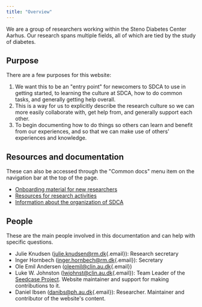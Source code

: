 ```yaml
---
title: "Overview"
---
```


We are a group of researchers working within the Steno Diabetes Center
Aarhus. Our research spans multiple fields, all of which are tied by the
study of diabetes.

## Purpose

There are a few purposes for this website:

1.  We want this to be an "entry point" for newcomers to SDCA to use in
    getting started, to learning the culture at SDCA, how to do common
    tasks, and generally getting help overall.
2.  This is a way for us to explicitly describe the research culture so
    we can more easily collaborate with, get help from, and generally
    support each other.
3.  To begin documenting how to do things so others can learn and
    benefit from our experiences, and so that we can make use of others'
    experiences and knowledge.

## Resources and documentation

These can also be accessed through the "Common docs" menu item on the
navigation bar at the top of the page.

-   [Onboarding material for new researchers](onboarding.md)
-   [Resources for research activities](support.md)
-   [Information about the organization of SDCA](organization.md)

## People

These are the main people involved in this documentation and can help
with specific questions.

-   Julie Knudsen
    ([julie.knudsen\@rm.dk](mailto:julie.knudsen@rm.dk){.email}):
    Research secretary
-   Inger Hornbech
    ([inger.hornbech\@rm.dk](mailto:inger.hornbech@rm.dk){.email}):
    Secretary
-   Ole Emil Andersen
    ([oleemil\@clin.au.dk](mailto:oleemil@clin.au.dk){.email})
-   Luke W. Johnston
    ([lwjohnst\@clin.au.dk](mailto:lwjohnst@clin.au.dk){.email}): Team
    Leader of the [Seedcase Project](https://seedcase-project.org).
    Website maintainer and support for making contributions to it.
-   Daniel Ibsen ([danibs\@ph.au.dk](mailto:danibs@ph.au.dk){.email}):
    Researcher. Maintainer and contributor of the website's content.
